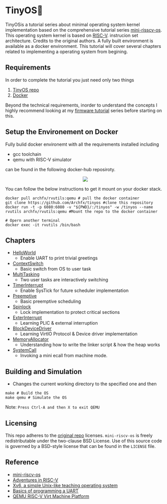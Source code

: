

# TinyOS🐞

TinyOSis a tutorial series about minimal operating system kernel implementation based on the comprehensive tutorial series [mini-risscv-os](https://github.com/cccriscv/mini-riscv-os). This operating system kernel is based on [RISC-V](https://github.com/riscv). instrucion set architecture. Credits to the original authors. A fully built environment is available as a docker environment. This tutorial will cover  several chapters related to implementing a operating system from begining.

## Requirements

In order to complete the tutorial you just need only two things

1. [TinyOS repo](https://github.com/archfx/tinyos)
2. [Docker](https://docs.docker.com/engine/install/)

Beyond the technical requirements, inorder to understand the concepts I highly recommend looking at my [firmware tutorial](https://archfx.github.io/posts/2023/02/firmware1/) series before starting on this.

## Setup the Environement on Docker

Fully bulid docker environemt with all the requirements installed including 

- gcc toolchain
- qemu with RISC-V simulator

can be found in the following docker-hub reposiroty.

<p align="center"><a href="https://hub.docker.com/r/archfx/rvutils"><img src="https://dockerico.blankenship.io/image/archfx/rvutils"/></a></p>


You can follow the below instructions to get it mount on your docker stack.

```shell
docker pull archfx/rvutils:qemu # pull the docker container
git clone https://github.com/Archfx/tinyos #clone this repository
docker run -t -p 6080:6080 -v "${PWD}/:/tinyos" -w /tinyos --name rvutils archfx/rvutils:qemu #Mount the repo to the docker container

# Opern another terminal 
docker exec -it rvutils /bin/bash
```

## Chapters

- [HelloWorld](01-HelloWorld)
  - Enable UART to print trivial greetings
- [ContextSwitch](02-ContextSwitch)
  - Basic switch from OS to user task
- [MultiTasking](03-MultiTasking)
  - Two user tasks are interactively switching
- [TimerInterrupt](04-TimerInterrupt)
  - Enable SysTick for future scheduler implementation
- [Preemptive](05-Preemptive)
  - Basic preemptive scheduling
- [Spinlock](06-Spinlock)
  - Lock implementation to protect critical sections
- [ExterInterrupt](07-ExterInterrupt)
  - Learning PLIC & external interruption
- [BlockDeviceDriver](08-BlockDeviceDriver)
  - Learning VirtIO Protocol & Device driver implementation
- [MemoryAllocator](09-MemoryAllocator)
  - Understanding how to write the linker script & how the heap works
- [SystemCall](10-SystemCall)
  - Invoking a mini ecall from machine mode.


## Building and Simulation

- Changes the current working directory to the specified one and then

```shell
make # Build the OS
make qemu # Simulate the OS
```

Note: `Press Ctrl-A and then X to exit QEMU`

## Licensing

This repo adheres to the [original repo](https://github.com/cccriscv/mini-riscv-os) licenses. `mini-riscv-os` is freely redistributable under the two-clause BSD License.
Use of this source code is governed by a BSD-style license that can be found in the `LICENSE` file.

## Reference

- [mini-riscv-os](https://github.com/cccriscv/mini-riscv-os)
- [Adventures in RISC-V](https://matrix89.github.io/writes/writes/experiments-in-riscv/)
- [Xv6, a simple Unix-like teaching operating system](https://pdos.csail.mit.edu/6.828/2020/xv6.html)
- [Basics of programming a UART](https://www.activexperts.com/serial-port-component/tutorials/uart/)
- [QEMU RISC-V Virt Machine Platform](https://github.com/riscv/opensbi/blob/master/docs/platform/qemu_virt.md)
